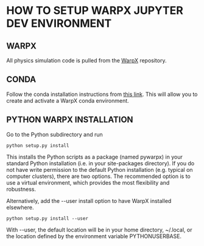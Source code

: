 # HOW TO SETUP WARPX JUPYTER DEV ENVIRONMENT

## WARPX
All physics simulation code is pulled from the [WarpX](https://github.com/ECP-WarpX/WarpX) repository.


## CONDA
Follow the conda installation instructions from [this link](https://warpx.readthedocs.io/en/latest/install/dependencies.html#conda-linux-macos-windows). This will allow you to create and activate a WarpX conda environment.


## PYTHON WARPX INSTALLATION
Go to the Python subdirectory and run 

```
python setup.py install
```

This installs the Python scripts as a package (named pywarpx) in your standard Python installation (i.e. in your site-packages directory). If you do not have write permission to the default Python installation (e.g. typical on computer clusters), there are two options. The recommended option is to use a virtual environment, which provides the most flexibility and robustness.

Alternatively, add the --user install option to have WarpX installed elsewhere.

```
python setup.py install --user
```

With --user, the default location will be in your home directory, ~/.local, or the location defined by the environment variable PYTHONUSERBASE.
